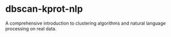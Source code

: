 # dbscan-kprot-nlp
 A comprehensive introduction to clustering algorithms and natural language processing on real data.
